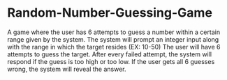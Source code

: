 # Random-Number-Guessing-Game
A game where the user has 6 attempts to guess a number within a certain range given by the system.
The system will prompt an integer input along with the range in which the target resides (EX: 10-50)
The user will have 6 attempts to guess the target. After every failed attempt, the system will respond
if the guess is too high or too low. If the user gets all 6 guesses wrong, the system will reveal the
answer.

